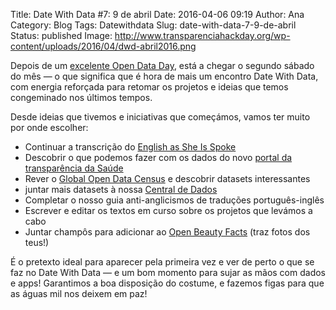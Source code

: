 Title: Date With Data #7: 9 de abril
Date: 2016-04-06 09:19
Author: Ana
Category: Blog
Tags: Datewithdata
Slug: date-with-data-7-9-de-abril
Status: published
Image: http://www.transparenciahackday.org/wp-content/uploads/2016/04/dwd-abril2016.png

Depois de um [excelente Open Data Day](http://www.transparenciahackday.org/2016/03/open-data-day-portugal-2016/), está a chegar o segundo sábado do mês — o que significa que é hora de mais um encontro Date With Data, com energia reforçada para retomar os projetos e ideias que temos congeminado nos últimos tempos.

Desde ideias que tivemos e iniciativas que começámos, vamos ter muito por onde escolher:

-   Continuar a transcrição do [English as She Is Spoke](https://wikisource.org/wiki/Index:O_Novo_Guia_da_Conversa%C3%A7%C3%A3o,_em_Portuguez_e_Inglez,_em_duas_partes.djvu)
-   Descobrir o que podemos fazer com os dados do novo [portal da transparência da Saúde](https://transparencia.sns.gov.pt/explore)
-   Rever o [Global Open Data Census](http://index.okfn.org/) e descobrir datasets interessantes
-   juntar mais datasets à nossa [Central de Dados](http://centraldedados.pt)
-   Completar o nosso guia anti-anglicismos de traduções português-inglês
-   Escrever e editar os textos em curso sobre os projetos que levámos a cabo
-   Juntar champôs para adicionar ao [Open Beauty Facts](http://openbeautyfacts.org) (traz fotos dos teus!)

É o pretexto ideal para aparecer pela primeira vez e ver de perto o que se faz no Date With Data — e um bom momento para sujar as mãos com dados e apps! Garantimos a boa disposição do costume, e fazemos figas para que as águas mil nos deixem em paz!
